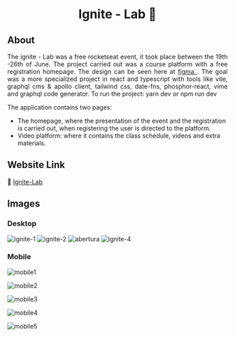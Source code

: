 <!-- TITLE -->
 <h1 align="center" id="top"> Ignite - Lab 🚀</h1>

<!-- ABOUT -->
<h2 id="about"> About </h2>
<p align="justify">
  The ignite - Lab was a free rocketseat event, it took place between the 19th -26th of June. The project carried out was a course platform with a free registration homepage. The design can be seen here at <a href="https://www.figma.com/file/12TcMzv0z2Tl5Yqo0Uyisd/Plataforma-de-evento---Ignite-Lab-(Community)?node-id=0%3A19" target="_blank">figma </a>. The goal was a more specialized project in react and typescript with tools like vite, graphql cms & apollo client, tailwind css, date-fns, phosphor-react, vime and graphql code generator.
  To run the project: yarn dev or npm run dev
 
The application contains two pages:
  * The homepage, where the presentation of the event and the registration is carried out, when registering the user is directed to the platform.
  * Video platform: where it contains the class schedule, videos and extra materials.

<h2 id="site">Website Link</h2>
<p>🔗 <a href="https://ignite-lab-two-chi.vercel.app/" target="_blank">Ignite-Lab </a> </p>



<h2 id="imagens"> Images</h2>

<h3> Desktop </h3>

![ignite-1](https://user-images.githubusercontent.com/83131771/175818835-7dcfd946-eebe-4174-884f-47268138b4df.png)
![ignite-2](https://user-images.githubusercontent.com/83131771/175817878-dc45a2ae-9b54-4069-a7da-b574bcad26fa.png)
![abertura](https://user-images.githubusercontent.com/83131771/175818829-5362eb96-f036-43e8-bf0e-164ca2921b2c.png)
![ignite-4](https://user-images.githubusercontent.com/83131771/175817881-39b243bc-2d7b-4cf0-9cad-7f6a1b077cb0.png)

<h3> Mobile </h3>

![mobile1](https://user-images.githubusercontent.com/83131771/175818226-d41b2178-5bb3-4941-accc-4d8cb1e62b85.png)

![mobile2](https://user-images.githubusercontent.com/83131771/175818227-71eadf84-4370-4490-b687-c7555d982359.png)

![mobile3](https://user-images.githubusercontent.com/83131771/175818228-2bf93b26-ea9f-40bf-b985-51a3ea6bb5cd.png)

![mobile4](https://user-images.githubusercontent.com/83131771/175818282-c4cfdb33-2318-45b9-a418-3696ebdcd3e0.png)


![mobile5](https://user-images.githubusercontent.com/83131771/175818229-91359fc7-c872-4f6e-9b0d-ab12d25d26cf.png)
